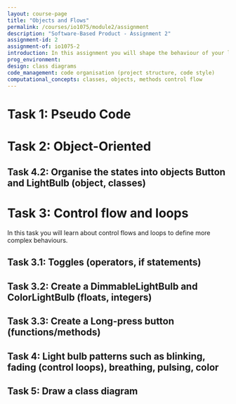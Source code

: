```yaml
---
layout: course-page
title: "Objects and Flows"
permalink: /courses/io1075/module2/assignment
description: "Software-Based Product - Assignment 2"
assignment-id: 2
assignment-of: io1075-2
introduction: In this assignment you will shape the behaviour of your lamp with code. You will first use pseudo code to specify the behaviour, then apply the concepts of Object-Oriented programming to structure your implementation.
prog_environment:
design: class diagrams
code_management: code organisation (project structure, code style)
computational_concepts: classes, objects, methods control flow
---
```


# Task 1: Pseudo Code


# Task 2: Object-Oriented

## Task 4.2: Organise the states into objects Button and LightBulb (object, classes)


# Task 3: Control flow and loops

In this task you will learn about control flows and loops to define more complex behaviours.

## Task 3.1: Toggles (operators, if statements)
## Task 3.2: Create a DimmableLightBulb and ColorLightBulb (floats, integers)
## Task 3.3: Create a Long-press button (functions/methods)

## Task 4: Light bulb patterns such as blinking, fading (control loops), breathing, pulsing, color


## Task 5: Draw a class diagram